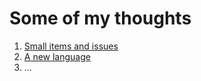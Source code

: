# Some of my thoughts

1. [Small items and issues](Status.md)
2. [A new language](ylang0.md)
3. ...

